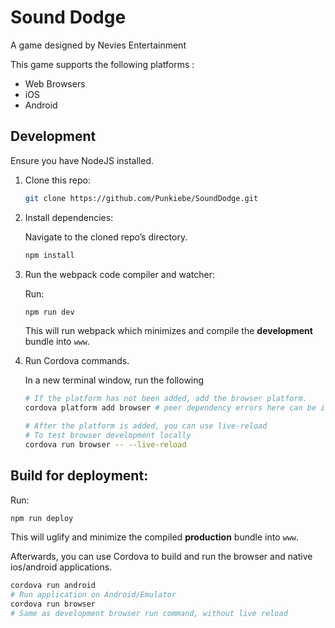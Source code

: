 # Sound Dodge

A game designed by Nevies Entertainment

This game supports the following platforms :

* Web Browsers
* iOS
* Android

## Development

Ensure you have NodeJS installed.

1. Clone this repo:

    ```bash
    git clone https://github.com/Punkiebe/SoundDodge.git
    ```

2. Install dependencies:

    Navigate to the cloned repo’s directory.

    ```bash
    npm install
    ``` 

3. Run the webpack code compiler and watcher:

    Run:

    ```bash
    npm run dev
    ```

    This will run webpack which minimizes and compile the **development** bundle into `www`.

4. Run Cordova commands.

    In a new terminal window, run the following

    ```bash
    # If the platform has not been added, add the browser platform.
    cordova platform add browser # peer dependency errors here can be ignored

    # After the platform is added, you can use live-reload
    # To test browser development locally
    cordova run browser -- --live-reload
    ```


## Build for deployment:

Run:

```bash
npm run deploy
```

This will uglify and minimize the compiled **production** bundle into `www`.

Afterwards, you can use Cordova to build and run the browser and native ios/android applications.

```bash
cordova run android
# Run application on Android/Emulator
cordova run browser
# Same as development browser run command, without live reload
```
